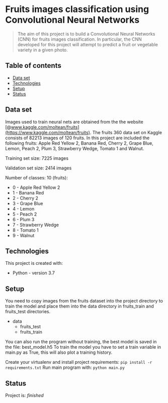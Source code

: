 # Fruits images classification using Convolutional Neural Networks
> The aim of this project is to build a Convolutional Neural Networks (CNN) for fruits images classification. In 
> particular, the CNN developed for this project will attempt to predict a fruit or vegetable variety in a given photo.

## Table of contents
* [Data set](#data-set)
* [Technologies](#technologies)
* [Setup](#setup)
* [Status](#status)

## Data set
Images used to train neural nets are obtained from the the website [@www.kaggle.com/moltean/fruits](https://www.kaggle.com/moltean/fruits).
The fruits 360 data set on Kaggle consists of 82213 images of 120 fruits. In this project are included the following 
fruits: Apple Red Yellow 2, Banana Red, Cherry 2, Grape Blue, Lemon, Peach 2, Plum 3, Strawberry Wedge, Tomato 1 and 
Walnut.

Training set size: 7225 images

Validation set size: 2414 images

Number of classes: 10 (fruits):
* 0 - Apple Red Yellow 2
* 1 - Banana Red
* 2 - Cherry 2
* 3 - Grape Blue
* 4 - Lemon
* 5 - Peach 2
* 6 - Plum 3
* 7 - Strawberry Wedge
* 8 - Tomato 1
* 9 - Walnut

## Technologies
This project is created with:
* Python - version 3.7

## Setup
You need to copy images from the fruits dataset into the project directory to train the model and place them into the 
data directory in fruits_train and fruits_test directories. 
  * data
      * fruits_test
      * fruits_train

You can also run the program without training, the best model is saved in the file: best_model.h5
To train the model you have to set a train variable in main.py as True, this will also plot a training history.

Create your virtualenv and install project requirements:
`pip install -r requirements.txt`
Run main program with:
`python main.py`

## Status
Project is: _finished_
